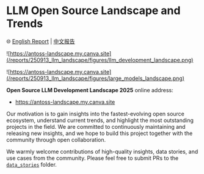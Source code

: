 # LLM Open Source Landscape and Trends

🌐️ [English Report](/reports/250527_llm_landscape/250527_llm_report_en.md) | [中文报告](/reports/250527_llm_landscape/250527_llm_report_cn.md)

![https://antoss-landscape.my.canva.site](/reports/250913_llm_landscape/figures/llm_development_landscape.png)

![https://antoss-landscape.my.canva.site](/reports/250913_llm_landscape/figures/large_models_landscape.png)




**Open Source LLM Development Landscape 2025** online address:

- https://antoss-landscape.my.canva.site

Our motivation is to gain insights into the fastest-evolving open source ecosystem, understand current trends, and highlight the most outstanding projects in the field. We are committed to continuously maintaining and releasing new insights, and we hope to build this project together with the community through open collaboration.

We warmly welcome contributions of high-quality insights, data stories, and use cases from the community. Please feel free to submit PRs to the [`data_stories`](./data_stories) folder.



